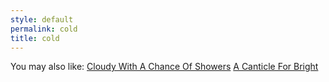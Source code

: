 ```yaml
---
style: default
permalink: cold
title: cold
---
```

You may also like:
[Cloudy With A Chance Of Showers](http://scp-wiki.net/cloudy-with-a-chance-of-showers)
[A Canticle For Bright](http://scp-wiki.net/a-canticle-for-bright)